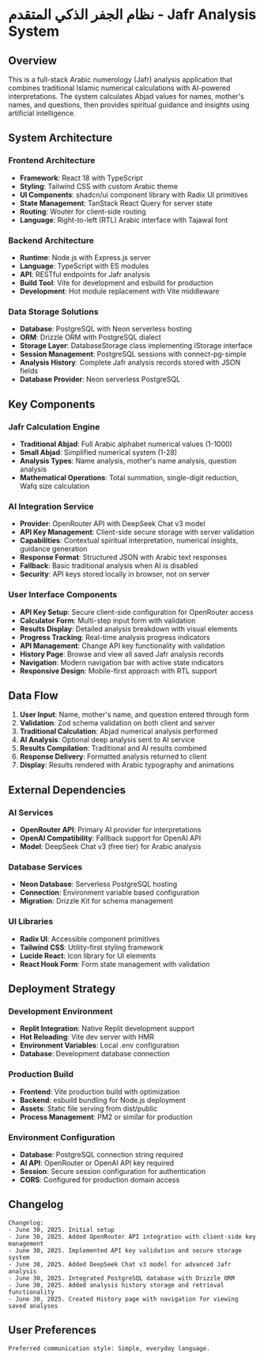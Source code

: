 # نظام الجفر الذكي المتقدم - Jafr Analysis System

## Overview

This is a full-stack Arabic numerology (Jafr) analysis application that combines traditional Islamic numerical calculations with AI-powered interpretations. The system calculates Abjad values for names, mother's names, and questions, then provides spiritual guidance and insights using artificial intelligence.

## System Architecture

### Frontend Architecture
- **Framework**: React 18 with TypeScript
- **Styling**: Tailwind CSS with custom Arabic theme
- **UI Components**: shadcn/ui component library with Radix UI primitives
- **State Management**: TanStack React Query for server state
- **Routing**: Wouter for client-side routing
- **Language**: Right-to-left (RTL) Arabic interface with Tajawal font

### Backend Architecture
- **Runtime**: Node.js with Express.js server
- **Language**: TypeScript with ES modules
- **API**: RESTful endpoints for Jafr analysis
- **Build Tool**: Vite for development and esbuild for production
- **Development**: Hot module replacement with Vite middleware

### Data Storage Solutions
- **Database**: PostgreSQL with Neon serverless hosting
- **ORM**: Drizzle ORM with PostgreSQL dialect
- **Storage Layer**: DatabaseStorage class implementing IStorage interface
- **Session Management**: PostgreSQL sessions with connect-pg-simple
- **Analysis History**: Complete Jafr analysis records stored with JSON fields
- **Database Provider**: Neon serverless PostgreSQL

## Key Components

### Jafr Calculation Engine
- **Traditional Abjad**: Full Arabic alphabet numerical values (1-1000)
- **Small Abjad**: Simplified numerical system (1-28)
- **Analysis Types**: Name analysis, mother's name analysis, question analysis
- **Mathematical Operations**: Total summation, single-digit reduction, Wafq size calculation

### AI Integration Service
- **Provider**: OpenRouter API with DeepSeek Chat v3 model
- **API Key Management**: Client-side secure storage with server validation
- **Capabilities**: Contextual spiritual interpretation, numerical insights, guidance generation
- **Response Format**: Structured JSON with Arabic text responses
- **Fallback**: Basic traditional analysis when AI is disabled
- **Security**: API keys stored locally in browser, not on server

### User Interface Components
- **API Key Setup**: Secure client-side configuration for OpenRouter access
- **Calculator Form**: Multi-step input form with validation
- **Results Display**: Detailed analysis breakdown with visual elements
- **Progress Tracking**: Real-time analysis progress indicators
- **API Management**: Change API key functionality with validation
- **History Page**: Browse and view all saved Jafr analysis records
- **Navigation**: Modern navigation bar with active state indicators
- **Responsive Design**: Mobile-first approach with RTL support

## Data Flow

1. **User Input**: Name, mother's name, and question entered through form
2. **Validation**: Zod schema validation on both client and server
3. **Traditional Calculation**: Abjad numerical analysis performed
4. **AI Analysis**: Optional deep analysis sent to AI service
5. **Results Compilation**: Traditional and AI results combined
6. **Response Delivery**: Formatted analysis returned to client
7. **Display**: Results rendered with Arabic typography and animations

## External Dependencies

### AI Services
- **OpenRouter API**: Primary AI provider for interpretations
- **OpenAI Compatibility**: Fallback support for OpenAI API
- **Model**: DeepSeek Chat v3 (free tier) for Arabic analysis

### Database Services
- **Neon Database**: Serverless PostgreSQL hosting
- **Connection**: Environment variable based configuration
- **Migration**: Drizzle Kit for schema management

### UI Libraries
- **Radix UI**: Accessible component primitives
- **Tailwind CSS**: Utility-first styling framework
- **Lucide React**: Icon library for UI elements
- **React Hook Form**: Form state management with validation

## Deployment Strategy

### Development Environment
- **Replit Integration**: Native Replit development support
- **Hot Reloading**: Vite dev server with HMR
- **Environment Variables**: Local .env configuration
- **Database**: Development database connection

### Production Build
- **Frontend**: Vite production build with optimization
- **Backend**: esbuild bundling for Node.js deployment
- **Assets**: Static file serving from dist/public
- **Process Management**: PM2 or similar for production

### Environment Configuration
- **Database**: PostgreSQL connection string required
- **AI API**: OpenRouter or OpenAI API key required
- **Session**: Secure session configuration for authentication
- **CORS**: Configured for production domain access

## Changelog

```
Changelog:
- June 30, 2025. Initial setup
- June 30, 2025. Added OpenRouter API integration with client-side key management
- June 30, 2025. Implemented API key validation and secure storage system
- June 30, 2025. Added DeepSeek Chat v3 model for advanced Jafr analysis
- June 30, 2025. Integrated PostgreSQL database with Drizzle ORM
- June 30, 2025. Added analysis history storage and retrieval functionality
- June 30, 2025. Created History page with navigation for viewing saved analyses
```

## User Preferences

```
Preferred communication style: Simple, everyday language.
```